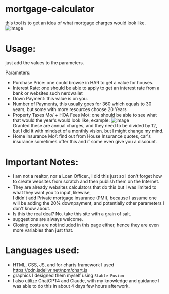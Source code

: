# mortgage-calculator
this tool is to get an idea of what mortgage charges would look like. <br/>
![image](https://github.com/ivanjrt/mortgage-calculator/assets/44326428/74120225-fe8c-43c6-9044-ef18770de62d) <br/>
# Usage: 
just add the values to the parameters. <br/>

Parameters:
- Purchase Price: one could browse in HAR to get a value for houses.
- Interest Rate: one should be able to apply to get an interest rate from a bank or websites such nerdwallet
- Down Payment: this value is on you.
- Number of Payments, this usually goes for 360 which equals to 30 years, but some with more resources choose 20 Years
- Property Taxes Mo/ + HOA Fees Mo/: one should be able to see what that would the year's would look like, example:
![image](https://github.com/ivanjrt/mortgage-calculator/assets/44326428/901a365a-5934-4d88-b0c0-9d9eb9e06dbb)<br/>
Granted these are annual charges, and they need to be divided by 12, but I did it with mindset of a monthly vision. but I might change my mind.
- Home Insurance Mo/: find out from House Insurance quotes, car's insurance sometimes offer this and if some even give you a discount.

# Important Notes:
- I am not a realtor, nor a Loan Officer., I did this just so I don't forget how to create websites from scratch and then publish them on the Internet. <br/>
- They are already websites calculators that do this but I was limited to what they want you to input, likewise, <br/>
I didn't  add Private mortgage insurance (PMI), because I assume one will be adding the 20% downpayment,
and potentially other parameters I don't know about.
- Is this the real deal? No. take this site with a grain of salt.
- suggestions are always welcome.
- Closing costs are not included in this page either, hence they are even more variables than just that.

# Languages used:
- HTML, CSS, JS, and for charts framework I used https://cdn.jsdelivr.net/npm/chart.js <br/>
- graphics I designed them myself using `Stable Fusion` <br/>
- I also utilize ChatGPT4 and Claude, with my knowledge and guidance I was able to do this in about 4 days few hours afterwork. <br/>
